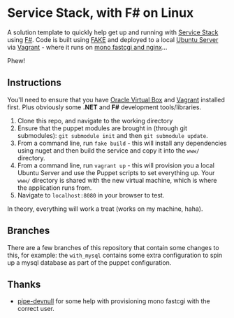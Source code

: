 # Service Stack, with F# on Linux

A solution template to quickly help get up and running with [Service Stack](http://www.servicestack.net/) using [F#](http://fsharp.org/). Code is built using [FAKE](http://fsharp.github.io/FAKE/) and deployed to a local [Ubuntu Server](http://www.ubuntu.com/server) via [Vagrant](http://www.vagrantup.com/) - where it runs on [mono fastcgi and nginx](http://www.mono-project.com/FastCGI_Nginx)...

Phew!

## Instructions

You'll need to ensure that you have [Oracle Virtual Box](https://www.virtualbox.org/) and [Vagrant](http://www.vagrantup.com/) installed first. Plus obviously some **.NET** and **F#** development tools/libraries. 

1. Clone this repo, and navigate to the working directory
2. Ensure that the puppet modules are brought in (through git submodules): `git submodule init` and then `git submodule update`.
3. From a command line, run `fake build` - this will install any dependencies using nuget and then build the service and copy it into the `www/` directory.
4. From a command line, run `vagrant up` - this will provision you a local Ubuntu Server and use the Puppet scripts to set everything up. Your `www/` directory is shared with the new virtual machine, which is where the application runs from.
5. Navigate to `localhost:8080` in your browser to test.

In theory, everything will work a treat (works on my machine, haha).

## Branches

There are a few branches of this repository that contain some changes to this, for example: the `with_mysql` contains some extra configuration to spin up a mysql database as part of the puppet configuration.

## Thanks

* [pipe-devnull](http://pipe-devnull.com/) for some help with provisioning mono fastcgi with the correct user.

